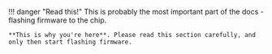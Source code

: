 !!! danger "Read this!"
	This is probably the most important part of the docs - flashing firmware to the chip.

	**This is why you're here**. Please read this section carefully, and only then start flashing firmware.
